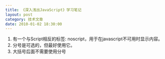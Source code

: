 ```yaml
---
title: 《深入浅出JavaScript》学习笔记
layout: post
category: 技术文章
date: 2010-01-02 18:30:00
---
```


1.  有一个与Script相反的标签: noscript，用于在javascript不可用时显示内容。
2.  分号是可选的，但最好使用它。
3.  大括号后面不需要使用分号
